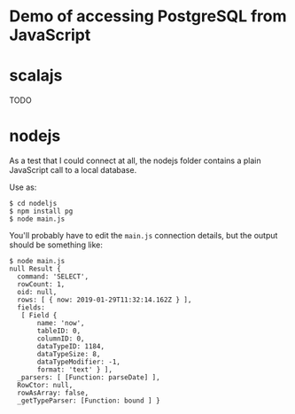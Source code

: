 # Demo of accessing PostgreSQL from JavaScript

# scalajs

TODO


# nodejs

As a test that I could connect at all,
the nodejs folder contains a plain JavaScript call to a local database.

Use as:

```
$ cd nodeljs
$ npm install pg
$ node main.js
```

You'll probably have to edit the `main.js` connection details,
but the output should be something like:

```
$ node main.js
null Result {
  command: 'SELECT',
  rowCount: 1,
  oid: null,
  rows: [ { now: 2019-01-29T11:32:14.162Z } ],
  fields:
   [ Field {
       name: 'now',
       tableID: 0,
       columnID: 0,
       dataTypeID: 1184,
       dataTypeSize: 8,
       dataTypeModifier: -1,
       format: 'text' } ],
  _parsers: [ [Function: parseDate] ],
  RowCtor: null,
  rowAsArray: false,
  _getTypeParser: [Function: bound ] }
```


